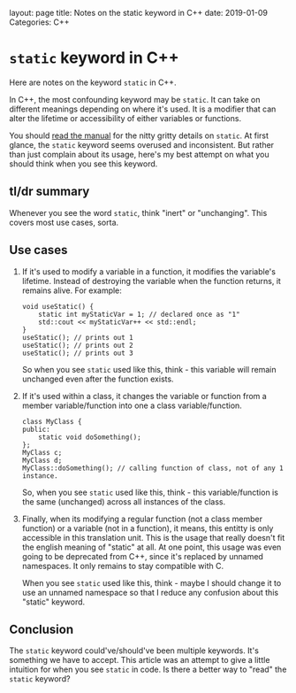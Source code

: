 layout: page
title: Notes on the static keyword in C++
date: 2019-01-09
Categories: C++
# `static` keyword in C++
Here are notes on the keyword `static` in C++.

In C++, the most confounding keyword may be `static`. It can take on different meanings depending on where it's used. It is a modifier that can alter the lifetime or accessibility of either variables or functions.

You should [read the manual](https://en.cppreference.com/w/cpp/keyword/static) for the nitty gritty details on `static`. At first glance, the `static` keyword seems overused and inconsistent. But rather than just complain about its usage, here's my best attempt on what you should think when you see this keyword.

## tl/dr summary
Whenever you see the word `static`, think "inert" or "unchanging". This covers most use cases, sorta. 

## Use cases

1. If it's used to modify a variable in a function, it modifies the variable's lifetime. Instead of destroying the variable when the function returns, it remains alive. For example:
    ``` 
    void useStatic() {
        static int myStaticVar = 1; // declared once as "1"
        std::cout << myStaticVar++ << std::endl;
    }
    useStatic(); // prints out 1
    useStatic(); // prints out 2
    useStatic(); // prints out 3
    ``` 
    So when you see `static` used like this, think -  this variable will remain unchanged even after the function exists.

2. If it's used within a class, it changes the variable or function from a member variable/function into one a class variable/function.
    ```
    class MyClass {
    public:
        static void doSomething();
    };
    MyClass c;
    MyClass d;
    MyClass::doSomething(); // calling function of class, not of any 1 instance.
    ```
    So, when you see `static` used like this, think - this variable/function is the same (unchanged) across all instances of the class. 

3. Finally, when its modifying a regular function (not a class member function) or a variable (not in a function), it means, this entitty is only accessible in this translation unit. This is the usage that really doesn't fit the english meaning of "static" at all. At one point, this usage was even going to be deprecated from C++, since it's replaced by unnamed namespaces. It only remains to stay compatible with C.   

    When you see `static` used like this, think - maybe I should change it to use an unnamed namespace so that I reduce any confusion about this "static" keyword.

## Conclusion

The `static` keyword could've/should've been multiple keywords. It's something we have to accept. This article was an attempt to give a little intuition for when you see `static` in code. Is there a better way to "read" the `static` keyword?
